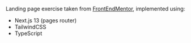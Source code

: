 Landing page exercise taken from [FrontEndMentor](https://frontendmentor.io), implemented using:

- Next.js 13 (pages router)
- TailwindCSS
- TypeScript
